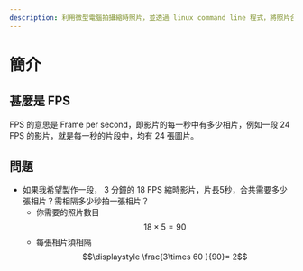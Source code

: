 ```yaml
---
description: 利用微型電腦拍攝縮時照片，並透過 linux command line 程式，將照片合成影片。當中需要計算拍攝照片相隔的時間及相片的數目。
---
```


# 簡介

## 甚麼是 FPS

FPS 的意思是 Frame per second，即影片的每一秒中有多少相片，例如一段 24 FPS 的影片，就是每一秒的片段中，均有 24 張圖片。

## 問題

* 如果我希望製作一段， 3 分鐘的 18 FPS 縮時影片，片長5秒，合共需要多少張相片？需相隔多少秒拍一張相片？
  * 你需要的照片數目 $$18 × 5 = 90$$
  * 每張相片須相隔 $$\displaystyle \frac{3\times 60 }{90}= 2$$
